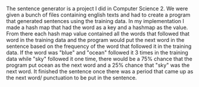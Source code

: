 The sentence generator is a project I did in Computer Science 2. We were given a bunch of files containing english texts and had to create 
a program that generated sentences using the training data. In my implementation I made a hash map that had the word as a key and a hashmap 
as the value. From there each hash map value contained all the words that followed that word in the training data and the program would put 
the next word in the sentence based on the frequency of the word that followed it in the training data. If the word was "blue" and "ocean"
followed it 3 times in the training data while "sky" followed it one time, there would be a 75% chance that the program put ocean as the
next word and a 25% chance that "sky" was the next word. It finished the sentence once there was a period that came up as the next word/
punctuation to be put in the sentence.
